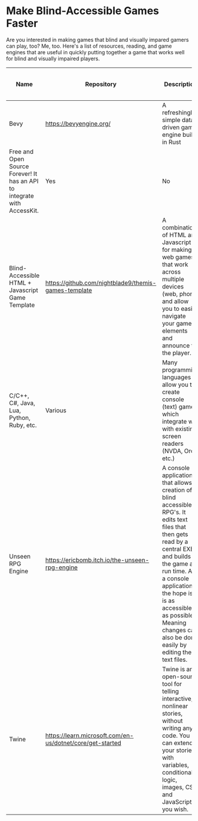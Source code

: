 # Make Blind-Accessible Games Faster

Are you interested in making games that blind and visually impared gamers can play, too? Me, too. Here's a list of resources, reading, and game engines that are useful in quickly putting together a game that works well for blind and visually impaired players.


| Name | Repository | Description | Works with screen readers? | Uses Text-to-Speech? | Supported OSes |
| --- | --- | --- | --- | --- | --- |
| Bevy | https://bevyengine.org/ | A refreshingly simple data-driven game engine built in Rust
Free and Open Source Forever! It has an API to integrate with AccessKit. | Yes | No | Windows, Linux, Mac, Web |
| Blind-Accessible HTML + Javascript Game Template | https://github.com/nightblade9/themis-games-template | A combination of HTML and Javascript for making web games that work across multiple devices (web, phone) and allow you to easily navigate your game elements and announce to the player. | Yes | No | Web |
| C/C++, C#, Java, Lua, Python, Ruby, etc.  | Various | Many programming languages allow you to create console (text) games, which integrate well with existing screen readers (NVDA, Orca, etc.) | Yes | No | Windows, Linux, Mac |
| Unseen RPG Engine | https://ericbomb.itch.io/the-unseen-rpg-engine | A console application that allows creation of blind accessible RPG's. It edits text files that then gets read by a central EXE and builds the game at run time. As a console application the hope is it is as accessible as possible.  Meaning changes can also be done easily by editing these text files. | Yes | No | Windows |
| Twine | https://learn.microsoft.com/en-us/dotnet/core/get-started | Twine is an open-source tool for telling interactive, nonlinear stories, without writing any code. You can extend your stories with variables, conditional logic, images, CSS, and JavaScript if you wish. | Yes | No | Web |
